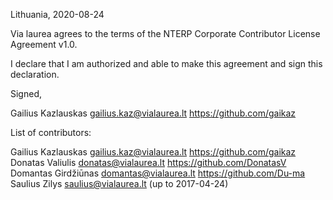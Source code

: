 Lithuania, 2020-08-24

Via laurea agrees to the terms of the NTERP Corporate Contributor License
Agreement v1.0.

I declare that I am authorized and able to make this agreement and sign this
declaration.

Signed,

Gailius Kazlauskas gailius.kaz@vialaurea.lt https://github.com/gaikaz

List of contributors:

Gailius Kazlauskas gailius.kaz@vialaurea.lt https://github.com/gaikaz
Donatas Valiulis donatas@vialaurea.lt https://github.com/DonatasV
Domantas Girdžiūnas domantas@vialaurea.lt https://github.com/Du-ma
Saulius Zilys saulius@vialaurea.lt (up to 2017-04-24)
